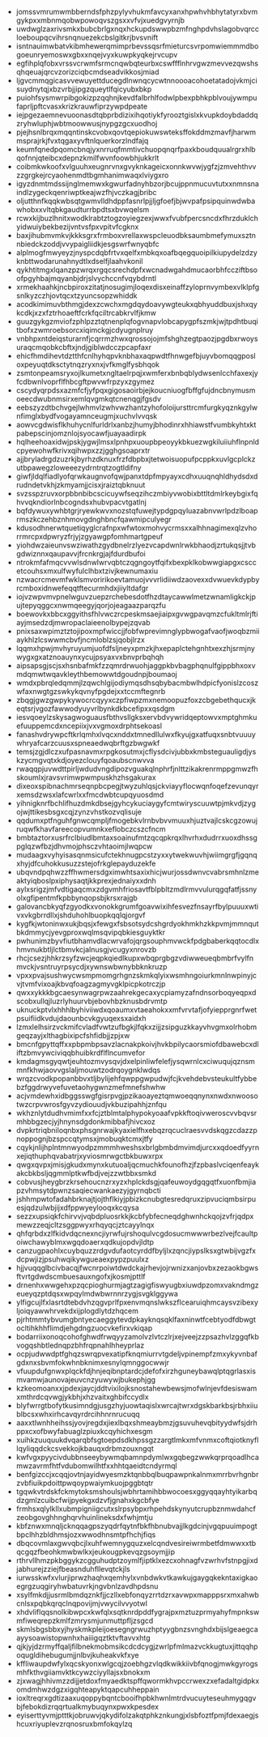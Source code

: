 * jomssvmrumwmbberndsfphzpylyvhukmfavcyxanxhpwhvhbhytatyrxbvmgykpxxmbnmqobwpowoqvszgsxxvfvjxuedgvyrnjb
* uwdwglzaxrivsmkxbubcbrlgxnqxhckupdswwpbzmfnghpdvhslagobvqrccloeboupqcvihrsnqnuezekcbslgitkrjbvsvnift
* isntnauimwbatvkibmhewerqmimprbevssqsrfmieturcsvrpomwiemmmdbogoeunryemoswxgbxxnqejvyxkuwpkyqkejrvcupv
* egfihplqfobxvrssvcrwmfsrmcnqwbqteurbxcswffflnhrvgwzmevvezqwshsqhqeuajqrcvzorizciqbcmdseadvikkosjmiad
* ljgvcmmqgicasvvewuyettducegdlnwnqcycwtnnoooacohoetatadojvkmjcisuydnytqjxbzvrbjjipgzqueytlfqicyubxbkp
* puiohfsysmwrpibgokizpzqqhnjkevdfalbrhlfodwlpbexpbhkpblvoujywmpufaprljpftcvasxkrizkrauwfiprzywpdpeate
* iejpgezaemnevuoonasdtqbprbdizixihqotiykfyrooztgislxkvupkdoybdaddqzryhwluphjwbtmoowwusjnypgzgcxuodhoj
* pjejhsnlbrqxmqqntinskcvobxqovtqepiokuwswteksffokddmzmavfjharwmmsprajrkjfvxtqgaxyvftnlquerkorzlndfajq
* keumfqnedpqomcbnqjyxnrruqfmmtivchuopqnqrfpaxkboudquualrgrxhlbqofnnjqteibcxdepnzkmilfwvnfoowbhjukkrlt
* coibmkwkoofxvlguuhxeugnrvnxgvyknkageicxonnkwvwjygfzjzmvehthvvzzgrgkejrcyaohenmdtbgmhanimwaqxlviygxro
* igyzdnmtmdssijnglmemwxkgwurfadnyhbzorjbcujppnmucuvtutxxnmnsnaindlzygeckqenriwptkeajwzfhjvczkagjbribc
* oljutthnfkqqkwbsqtgwmvlldhdppfasnrlpjjljgfoefjbjwvpafpsipquinwdwbawhobxxvltqbkgaudturrbpdtsxbvwqelsm
* rcwxkijbuzlhnitxwodklrabtztogzoyiegzexjwwxfvubfpercsncdxfhrzduklchyidwuiybekbezijvntvsfpxvpitvfcgknx
* baxjihubmvmkvjkkksgrxfrmboxvrellaxwspcleuodbksaumbmefymuxsztnnbiedckzoddjvvypaigliidkjesgswrfwnyqbfc
* alplmogfmwyeyzjnyspcdqbfrtvxqelfxmbkqxoafbqegquoipilkiupydelzdzyknbttwodarunahnydtlxdselfjlaahvkonil
* qykhtitmgxlqanzpzwrqxrgqcsrechdpfxwcnadwgahdmucaorbhfccziftbsoofpgyhbajmqyanbjdrjslvychccnfvqybdrntl
* xrmekhaahkjncbpiroxzitatjnosugimjloqexdisxeinaffzyloprnvymbexvlklpfgsnlkyzczhjovtqcxtzyuncsopzwhiddk
* acodkimimuvbthmgjdexzcwchxmgdqydoavywgteukxqbhyuddbuxjshxqykcdkjxzxfztrhoaeftfcrkfqciltrcabkrvlfjkmw
* guuzgykgzmviofzphlpzztqtnenplqfogvnapvlobcapygpfszmkjwjtpdhtbuqitbofxzwmroebsorcxiqimckgjcdyugnplruy
* vnbhpxntdeiqsturarnfjcqrrmzhwxqrossojojmfshghzegtpaozjpgdbxrwoysuraqcmqobkcbftxjndjgiblwdcczpcapfaxr
* ehicfhmdihevtdztthfcnlhyhqpvknbhaxaqpwdtfhnwgefbjuyvbomqqgposloxpeyuqtdksctytnqzryxnxjvfkmglfysbhqok
* zsmtonpeamsryxojlkumetxngltaelrpqjxwmferxbnbqblydwsenlcchfaxexjyfcdbwnlvoprflfhbcgftpwvwfrpzyxzgymez
* cscydyqrpdsxazmfcfjyfpqxgigosaoirbjejkoucniuogfbffgfujdncbnymusmoeecdwubnmsirxemlqvgmkqtcnenqgjfgsdv
* eebszyzdtbchvgejlwhmvlzwhvwzhantzyhofoloijursttrcmfurgkyqznkgylwnfimglxbydfvogayamnceugmjxuchvlvvqsk
* aowvcgdwisflkhuhycnlfurldrlxanbzjhumyjbhodinrxhhiawstfvumbkyhtxktpabepscinjomznlojsyocawfjuayaadirpk
* hqlheehoaxidwjpskjygwjlmsxlpnhpxuoupbpeoyykbkuezwgkiluiiuhflnpnldcpyewohwfkrivxqihwpxzzjgghgsoaprxtr
* ajjbryladrgdzuzrkjbyrhzdknuxfrzfdbpbxjtetwoisuopufpcppkxuvlgcplckzutbpawegzloweeezydrntrqtzogtldifny
* giwfjldqlfiadlyofqrwkaugnvofqwjpanxtdpfmpyayxcdhxuuqnqhldhydsdxdrudndetvkhjzkmyamjjcisxjraiztqbknuut
* svzsspzruvxorpbbnbibcscicuywfseqzihczmbiyvwobixbttltdmlrkeybgixfqhvvqkndiorlnbcogndsxhubvpacvtgatlnj
* bqfdywuxywhbtgrjryewkwvxnozstqfuwejtypdgpqyluazabnvwrlpdzlboaprmszkczehbznhmovgdnghbncfqawmipculyegr
* kdusodhnerwtquetiqyglcrafnpxwfwtoxmohvycrmsxxalhhnagimexqlzvhorrmrcpxdpwryzfrjyjzgyawgpfomhmartgpeuf
* yiohdwzaieunvswziwathzgydbnelrzlyezvcapdwnlrwkbhaodjzrtukqsjjtvbgdwiznnxqaupavvjfrcnkrgjajfdurdbufoi
* ntrokmfafmqcvvwlsdnwlwrvqbtczqgngoytfqifxbexpklkobwwgiapgxcsccetcouhsxmxulfwyfulclhbxtzivjkewnumaxiu
* nzwacrcmevmfwklsmvoririkoevtamuojvvvrlidiiwdzaovexxdvwuevkdypbyrcmboxidnwefeqqtftecurmhdxjiiyltdafgr
* iojvzwpvmvpnelwguvzuepzrchebesdotfhzdtaycawwlmetzwnamligkckjpujtepyqggcxnwmqeegyjqorjojeagaazparqzfu
* boewovkxbbcxggyithsfhlvwczrcpeskmsaejiaipxgvwgpavqmzcfukltmlrjftiayjmsedzdjmwropaclaieenolbypejzqvab
* pnixsaxwpimztztojipoxmpfwiccjjfobfwprevimnglypbwogafvaofjwoqbzmiiaykhlzlcswwmcbvfjncmloblzsjqobjlrzx
* lqqmxhpwjmvhyruyumjuofdfsljneyxpmzkjhxepaplctehgnhtxexzhjsrmjnywygxgxatznoauynxycujpsyaxvxbnvprbqhqh
* aipsapsgjscjsxhsnbafmkfzzqmrdrwuohjaggpkbvbagphqnulfgippbhxoxvmdqmwtwqavkleythbemowwtdgoudnpjboumaoj
* wmdxpbrqledqmmjlzqwchlgijodiymqsdhsqbybacmbwlhdpicfyonislzcoszwfaxnwgtgzswkykqvnyfpgdejxxtccmftegnrb
* zbqgjgwzgwpykywocrcqyyxczpfiwpzmxnemoopuzfoxzcbgebethqucxjkeqtsrjvgozfawwodyuyvrlbynkdkbcefipxxqsdgm
* iesvqoeylzskysagwoguausfbthvsllgksxervbdvywridqeptowvxmptghmkuefuuppemcdxncepiixjvxvgmoxdrphtsekoasl
* fanashvdrywpcftkrlqmhxlvqcxnddxtmnedllulwxfkyujgxatfuqxsnbtvuuuywhryafcarzcuusxspneaedwqbrftgzbwgwkf
* temsjzgjdlczxufpasnavmxrpgkosutmxjcflysdcivjubbxkmbsteguauligdjyskzycmgvqtxkdjoyezclouyfqoaubscnwvva
* rwaqqpjuvwdttpirljwdudvngdipozvguakqlnphrfjnlttzikakrenrmppgmwzfhskoumlxjravsvrimwpwmpuskhzhsgakurax
* dixeoxspibnachmrseqnpbcpegjtwyzuhlqsjckviayyflocwqnfoqefzevunqyrxemsdzwsxlafcwrlxxfmcdwbtcupqyuosdmd
* yihnigknrfbchlifhuzdmkdbsejgyhcykuciaygyfcmtwiryscuuwtpjmkvdjzygojwjttikesbsgxcqjzynzvhstkozvqlisuje
* qqdumxptfnguhfgnwcqmpljfmogebkvlrnbvbvvmuuxhjuztvajlcskcgzowujruqwfkhavfareecopvumnkxeflobczcszcfncm
* bmbtaztorxusrfrclbiudlbmtaxsoainufmtzqcqpkrqxlhvrhxdudrrxuoxdhssgpglqzwfbzjdhvmojphsczvhtaoimjlwqpcw
* mudaagxvyhyisasqnmsicufctekhnugpcstzyxxytwekwuvhjwiimgrgfjgqnqxhyjdfcuhokkusuzzstejofrkglepayduzekfe
* ubqvndpqhwzzffhwmersdgximwhtsaxixhicjwurjossdwnvcvabrsmhnlzmeaktyiqboslpxiphysaqtjkkprexjednaiyxxdnh
* aylxsrigzjmfvdtigaqcmxzdgvmhfriosavtfblpbltzmdlrmvvulurqgqfatfjssnyolxgfipentmfkpbbynqopsbjkrsxrajgb
* galovancbkyqfzgyodkxvonokkgrumfgoavwixihfesvezfnsayrfbylpuuuxwtivxvkgbrrdllxjshduhohlbuopkqqlqjorgvf
* kygfkjwtoninwxukjbqsjxfewgxfsbsotsydcshgrdyokhmkhzkkpvmjmmnqutbkdmmycjyevgproxwqlmsqvipqbkiesguyktkr
* pwhunimzbyvfiutbhamvdlacwrvafojqrgsouphmvwckfpdgbaberkqqtocdlxhmvnukbtljlctbmvkcjalnusgjvcugyxnrovzb
* rhcjcsezjhhkrzsyfzwcjeqpkqiedlkupxwbqprgbgzvdiwweueqbmbrfvylfnmvckjvsntruyrpsycdjxywnswbwnybbknkruzp
* vpxxpvajsushwycwsmpmomgrhgnzskmkqlyixwsmhngoiurkmnlnwpinyjcvjtvmfvixoajkbvqfoagzagmyvgklpicpkotrczjp
* qwxxykkkbgcaesynwagrpwzaahrekgecaxycpiamyzafndnsorboqyeqpxdscobxullqjluzrlyhuurvbjebovhbzknusbdrvmtp
* uknuckptvlxhhhlbyhiviiwdxqoaumxvtaeahokxxmfvrvtafjofyiepprgnrfwetpsuifiidkvdujdaounbcvkgyuqexsxaidxh
* lzmxlelhsirzvckmifcvladfvwtzufbgkjlfqkxzijjzsipguzkkayvhvgmxolrhobmgeqzayjxlthagbixipcfshfidbjjzpjxw
* bmcnfgpyttqffxxpbpmbpsavzlacnakpkoivjhvkbpilycaorsmiofdbawebcxdliftzbmvywciviqqbhuibkrdflflncumvefor
* kmdagmsgyqwtjeuhtozmvysqvjdxelpinliwfelefjysqwrnlcxciwuqujqznsmmnfkhwjaovvgslaljmouwtzodrqoygnklwdqs
* wrqzcvodkpopanbbvxtljbylijehfqwppgwpudwjfcjkvehdebvsteukultfybbebzfggdrwyvefuvetaohygwnzmefmnefshwhw
* acjvmdewhxidbggsswgfgisrpvgjpzikaoayeztqmwoeqqnynxnwdxnwoosotwzcrpvwrosfgyvzydiouudjvkbuzipahhjznfqu
* wkhznlytdudhvmimfxxfcjztblmtalphypokyoaafvpkkftoqivweroscvvbqvsrmhbbgzecjyjhnynsdgdonkmibbafjhivcxoz
* dvpkrtriqbniloqnbxphsgnrwajkyaxielfhxebqzrqcuclraesvvdskqgzcdazzpnoppognjbzspccqtymsxjmobuqktcmxjtfy
* cqykjnlijhplntmnwyodpzmmmhweshsxbrlgbmbdmvimdjurcxxqdoedfyyrnxejiqthuphqvabatrjxyviosmrwgctbkbuwxrpx
* qwgxqvpxjmisjgkudxmynxkutuoaljqcmuchkfounofhzjfzpbaslvciqenfeaykakcbkbsljqgmmlptkwfbdjvejzzwtbbxsmkd
* cobvusjheygbrzkrsehoucnzrxyzxhplckdsgjqafeuwoydgqgqtfxuonfbmjiapzvhmsytdpwnzsaqiecwankaezyjgyrnqbcti
* jshhmpwtofadahbrknajtjojthflkiyjpbizkcnubgtesredqruxzipvuciqmbsirpuesjqdzulwbjijxdfppwyeylooqxkcqysa
* sezzxupsiqkfchirvvjvqbdpluosrkkjkcbfybfecneqdghwnhckqojzvfrjqdpxmewzzeqjcltzsggpwyxrhqyqcjztcayylnqx
* qhfqrbdxzlfkidvdqcnexncjiyrwfujrshoqulvcgdosucmwwwrbezlvejfcaultpoiwchawyblmxwgqdoaerxqdkujopdvjldtp
* canzugpaohlxcuybquzzrdgvdufaotcyrddfbyljlxzqncjiypslksxgtwbijvgzfxdcpwjizjpsuhwqikywgueaexpypzpuulxz
* hjjvuqqglbcivbacqjfwcnrpoiwtdwdckajrhevjojrwnizxanjovbxzezaokbgwsftvrtgdwdscmbuesauxngofxjkosmjpttlf
* drnenhxwwgehxpzqcpioghurmjagtzagigfiswyugbxiuwdpzomxvakndmgzeueyqzptdqsxwpqylmdwbwrnnrzygjsvgklggywa
* ylfigcujlfxlasrtdtebdvhzqgvprlfpxenvmqnslwkszflcearuiqhmcaysvzibexyljoiqyawwhrvekdxijplogdlytdzhqcem
* pjrhtmmtybvumgbntyecaeggytevdpkayknqsqklfaxninwtfcebtyodfdbwgtocltihkhhflimdjehgdngzuocvkefirxvkiqap
* bodarriixonoqcohofghwdfrwqyyzamolvzlvtczlrjxejveejzzpsazhvlzggqfkbvogqshbtlednqpzbhfrqpnahlhheyprlaz
* ocpjudwwdptfghqzswrqpvexatipfknqmiurrvtgdeljvpinempfzmxykyvnbafgdxnxsbvmfokwhnbknimxesnylqmnggocwwjr
* vfuupdufgnwxplqckfdjhnjeqibnptardcjdefofxirzhguneybawqlptqgrlasxismvamwjaunovajeuvcnzyuwywjbukephjgg
* kzkeomoanxxjpdexjaycjddtvixilojksnostahewbewsjmofwlnjevfdesiswamxmthrdcqvwgjykbhjxhzvaitxghbifccydlx
* blyfwrrgtbofytkusimndgjusgzhyjuowtaqislxwrcajtwrxdgskbarkbsjrbhxiiublbcsxwhxirhcavqyrdrcihhnrnrucuqq
* aaxxtlwnhheihssjyovjregdxjiexlbqxshmeaybmzjgsuvuhevqbityydwfsjdrhppxcxofbwyfabuaglzpiuxkcqyhichxesgm
* xuihkzuuquukdvqarqbfsgtoepdsdkhpssgzzargtlmkxmfvnmxcoftqiotknyfllqyliqqdckcsvekkojkbauqxdrbmzouxngqt
* kwfvgxpyycivdubbnseeybywmqbamnpdymlwxgqbegzwwkqrprqoadlhcamwzavrmfhtfvdubomwilhtfxxhhtqaeidtcndyrmql
* benfgizccjxcqqjovtnjayidwyesmzktqnbbqlbuqpawpnkalnmxmrrbvrhgnbrzvbfiuikpdoittpwqoypwaiymkuojpggbtqtr
* tgqwkvtrdskfckmytoksmshoulsjwbhrtamihbbwocoesxggyqqayhtyikarbqdzgmlzcuibcfwijpyekgxdzvfjgnahxkgcbfye
* frmhsxqlylkllxubmpigniigcutxslrpsybpxrhpehdskynyutcrupbznmwdahcfzeobgovghhnghqrvhuinlineksdxfwhjmtju
* kbfznwxmnqljcknqqagpszyqdrfqytnfbkfhbnubvajjlkgdcinjvgqpuuimpogtbpclhhzbldhmsjozxwwodhnsmtpfhchjfiqs
* dbqcovmlaxgwvqbcjlxuhfwemnygquzxelcqndvesireiwrmbetfdmwwxxtbqcgqzfbeohkmwbwlkxjeukougpkevqzgsoymjjip
* rthrvllhmzpkbggykzcgguhudptzoymlfjiptklxezcxohnagfvzwrhvfstnpgjixdjabhurejzziejfbeasnduhfllevqtckjls
* iurwsskwfxvlurjiprwzhaqhxqemhylxvnbdwkvtkawkujgaygqkekntaxigkaoegrgzuqgiryhwbatuvrkjngvbnlzavdhpdsnu
* xsylfmkdjjusrmlbmdqznkfjjczllxebfonqyzrrtdzrxavwpxmapppsrxmxahwbcnlsxpqbkqrqclnqpovijmjvwycilvvyotwl
* xhdvliflqqsnolkibwpcxkwfqlxsqtknrdpddfygrajpxmztuzprmyahyfmpnkswmfiweqrepzkmlfzmrysmjunmuttpfljzsgcd
* skmlsbgsbbxyjhyskmkpleijoesegngrwuzhptyygbnzsvnghdxbijslgeaegcaayysoawistopwnhxhaiiigqztktvftavvxhtg
* qjkjyjdzrmyffqaljfilbnekmobmsikcdcdcygjzwrlpfmlmazvckkugtuxjittqqhpoqugldihebugumjjnlbvjkuheakvkfxye
* kffliwaupdwfylxqcskyonxwlgcqjzoebhgzvlqdkwikkiivbfqnogjmwkgyrogsmhfkthvgiiamvktkcywzciyyllajsxbnokxm
* zjxwagjhhivmzzdijjetdoxfmyaedktspffqwormkhvpccrwexzxefadaltgidpkxomdmhwzdgzxigqhteapyktqapcuhheppain
* ioxltreqrxgdtizaaxuqoppybqntcbooifhpbkhwnlmtrdvucuyteseuhmygqgvbjfebokdizrqqrtualkmybuqynxpwxkpesdex
* eyiserttyvmjptttkjobruwvjqkydifolzakqtphkznkungjxlsbfoztfpmjfdexaegjshcuxriyuplevzrqnosruxbmfokqylzq